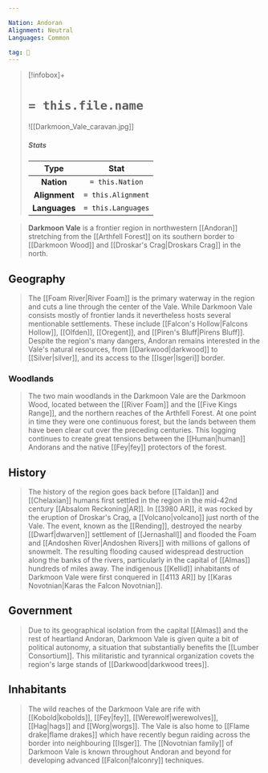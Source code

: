 ```yaml
---

Nation: Andoran
Alignment: Neutral
Languages: Common

tag: 🌃
---
```


> [!infobox]+
> #  `= this.file.name`
> ![[Darkmoon_Vale_caravan.jpg]]
> ##### Stats
> Type | Stat |
> :---:|:---:|
> **Nation** | `= this.Nation` |
> **Alignment** | `= this.Alignment` |
> **Languages** | `= this.Languages` |



> **Darkmoon Vale** is a frontier region in northwestern [[Andoran]] stretching from the [[Arthfell Forest]] on its southern border to [[Darkmoon Wood]] and [[Droskar's Crag|Droskars Crag]] in the north.



## Geography

> The [[Foam River|River Foam]] is the primary waterway in the region and cuts a line through the center of the Vale. While Darkmoon Vale consists mostly of frontier lands it nevertheless hosts several mentionable settlements. These include [[Falcon's Hollow|Falcons Hollow]], [[Olfden]], [[Oregent]], and [[Piren's Bluff|Pirens Bluff]]. Despite the region's many dangers, Andoran remains interested in the Vale's natural resources, from [[Darkwood|darkwood]] to [[Silver|silver]], and its access to the [[Isger|Isgeri]] border.


### Woodlands

> The two main woodlands in the Darkmoon Vale are the Darkmoon Wood, located between the [[River Foam]] and the [[Five Kings Range]], and the northern reaches of the Arthfell Forest. At one point in time they were one continuous forest, but the lands between them have been clear cut over the preceding centuries. This logging continues to create great tensions between the [[Human|human]] Andorans and the native [[Fey|fey]] protectors of the forest.


## History

> The history of the region goes back before [[Taldan]] and [[Chelaxian]] humans first settled in the region in the mid-42nd century [[Absalom Reckoning|AR]]. In [[3980 AR]], it was rocked by the eruption of Droskar's Crag, a [[Volcano|volcano]] just north of the Vale. The event, known as the [[Rending]], destroyed the nearby [[Dwarf|dwarven]] settlement of [[Jernashall]] and flooded the Foam and [[Andoshen River|Andoshen Rivers]] with millions of gallons of snowmelt. The resulting flooding caused widespread destruction along the banks of the rivers, particularly in the capital of [[Almas]] hundreds of miles away.
> The indigenous [[Kellid]] inhabitants of Darkmoon Vale were first conquered in [[4113 AR]] by [[Karas Novotnian|Karas the Falcon Novotnian]].


## Government

> Due to its geographical isolation from the capital [[Almas]] and the rest of heartland Andoran, Darkmoon Vale is given quite a bit of political autonomy, a situation that substantially benefits the [[Lumber Consortium]]. This militaristic and tyrannical organization covets the region's large stands of [[Darkwood|darkwood trees]].


## Inhabitants

> The wild reaches of the Darkmoon Vale are rife with [[Kobold|kobolds]], [[Fey|fey]], [[Werewolf|werewolves]], [[Hag|hags]] and [[Worg|worgs]]. The Vale is also home to [[Flame drake|flame drakes]] which have recently begun raiding across the border into neighbouring [[Isger]].
> The [[Novotnian family]] of Darkmoon Vale is known throughout Andoran and beyond for developing advanced [[Falcon|falconry]] techniques.








